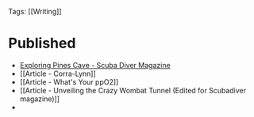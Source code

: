 Tags: [[Writing]]

# Published
- [Exploring Pines Cave - Scuba Diver Magazine](https://app.scubadivermag.com/issues/scuba-diver-anz-85/exploring-pines-cave)
- [[Article - Corra-Lynn]]
- [[Article - What's Your ppO2]]
- [[Article - Unveiling the Crazy Wombat Tunnel (Edited for Scubadiver magazine)]]
- 
